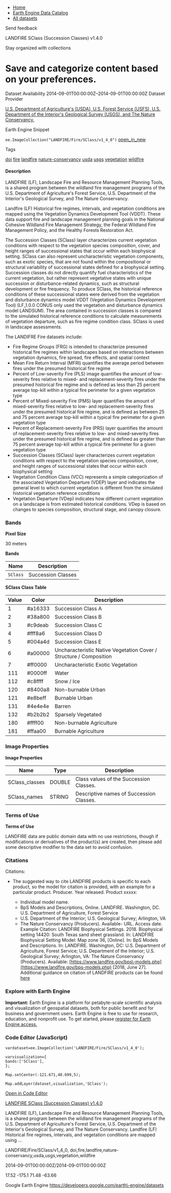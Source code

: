 



* [Home](https://developers.google.com/)
* [Earth Engine Data Catalog](https://developers.google.com/earth-engine/datasets)
* [All datasets](https://developers.google.com/earth-engine/datasets/catalog)





 
 
 Send feedback
 
 

LANDFIRE SClass (Succession Classes) v1\.4\.0


 
 Stay organized with collections
 

 
 Save and categorize content based on your preferences.
===============================================================================================================================================








Dataset Availability
2014\-09\-01T00:00:00Z–2014\-09\-01T00:00:00Z
Dataset Provider


[U.S. Department of Agriculture's (USDA), U.S. Forest Service (USFS), U.S.
Department of the Interior's Geological Survey (USGS), and The Nature Conservancy.](https://landfire.gov/)



Earth Engine Snippet


`ee.ImageCollection("LANDFIRE/Fire/SClass/v1_4_0")` 
[open\_in\_new](https://code.earthengine.google.com/?scriptPath=Examples:Datasets/LANDFIRE/LANDFIRE_Fire_SClass_v1_4_0)





Tags


[doi](/earth-engine/datasets/tags/doi)
[fire](/earth-engine/datasets/tags/fire)
[landfire](/earth-engine/datasets/tags/landfire)
[nature\-conservancy](/earth-engine/datasets/tags/nature-conservancy)
[usda](/earth-engine/datasets/tags/usda)
[usgs](/earth-engine/datasets/tags/usgs)
[vegetation](/earth-engine/datasets/tags/vegetation)
[wildfire](/earth-engine/datasets/tags/wildfire)








#### Description



LANDFIRE (LF), Landscape Fire and Resource Management Planning Tools, is a
shared program between the wildland fire management programs of the U.S.
Department of Agriculture's Forest Service, U.S. Department of the Interior's
Geological Survey, and The Nature Conservancy.


Landfire (LF) Historical fire regimes, intervals, and vegetation conditions
are mapped using the Vegetation Dynamics Development Tool (VDDT).
These data support fire and landscape management planning goals in
the National Cohesive Wildland Fire Management Strategy, the Federal Wildland
Fire Management Policy, and the Healthy Forests Restoration Act.


The Succession Classes (SClass) layer characterizes current vegetation conditions with respect to the vegetation species composition, cover, and height ranges of successional states that occur within each biophysical setting.
SClass can also represent uncharacteristic vegetation components, such as exotic species, that are not found within the compositional or structural variability of successional states defined for a biophysical setting.
Succession classes do not directly quantify fuel characteristics of the current vegetation, but rather represent vegetative states with unique succession or disturbance\-related dynamics, such as structural development or fire frequency.
To produce SClass, the historical reference conditions of these successional states were derived from the vegetation and disturbance dynamics model VDDT (Vegetation Dynamics Development Tool) (LF\_1\.0\.0 CONUS only used the vegetation and disturbance dynamics model LANDSUM).
The area contained in succession classes is compared to the simulated historical reference conditions to calculate measurements of vegetation departure, such as fire regime condition class.
SClass is used in landscape assessments.


The LANDIFRE Fire datasets include:


* Fire Regime Groups (FRG) is intended to characterize presumed historical
fire regimes within landscapes based on interactions between vegetation
dynamics, fire spread, fire effects, and spatial context
* Mean Fire Return Interval (MFRI) quantifies the average period between
fires under the presumed historical fire regime
* Percent of Low\-severity Fire (PLS) image quantifies the amount of
low\-severity fires relative to mixed\- and replacement\-severity fires
under the presumed historical fire regime and is defined as less than 25
percent average top\-kill within a typical fire perimeter for a given
vegetation type
* Percent of Mixed\-severity Fire (PMS) layer quantifies the amount of
mixed\-severity fires relative to low\- and replacement\-severity fires under
the presumed historical fire regime, and is defined as between 25 and 75
percent average top\-kill within a typical fire perimeter for a given
vegetation type
* Percent of Replacement\-severity Fire (PRS) layer quantifies the amount of
replacement\-severity fires relative to low\- and mixed\-severity fires under
the presumed historical fire regime, and is defined as greater than 75
percent average top\-kill within a typical fire perimeter for a given
vegetation type
* Succession Classes (SClass) layer characterizes current vegetation conditions
with respect to the vegetation species composition, cover, and height ranges
of successional states that occur within each biophysical setting
* Vegetation Condition Class (VCC) represents a simple categorization of the
associated Vegetation Departure (VDEP) layer and indicates the general level
to which current vegetation is different from the simulated historical
vegetation reference conditions
* Vegetation Departure (VDep) indicates how different current vegetation on a
landscape is from estimated historical conditions. VDep is based on changes
to species composition, structural stage, and canopy closure.





### Bands



**Pixel Size**
  
30 meters



**Bands**




| Name | Description |
| --- | --- |
| `SClass` | Succession Classes |


**SClass Class Table**




| Value | Color | Description |
| --- | --- | --- |
| 1 | \#a16333 | Succession Class A |
| 2 | \#38a800 | Succession Class B |
| 3 | \#c9deab | Succession Class C |
| 4 | \#fff8a6 | Succession Class D |
| 5 | \#004a4d | Succession Class E |
| 6 | \#a00000 | Uncharacteristic Native Vegetation Cover / Structure / Composition |
| 7 | \#ff0000 | Uncharacteristic Exotic Vegetation |
| 111 | \#0000ff | Water |
| 112 | \#c8ffff | Snow / Ice |
| 120 | \#8400a8 | Non\-burnable Urban |
| 121 | \#e8beff | Burnable Urban |
| 131 | \#4e4e4e | Barren |
| 132 | \#b2b2b2 | Sparsely Vegetated |
| 180 | \#ffff00 | Non\-burnable Agriculture |
| 181 | \#ffaa00 | Burnable Agriculture |




### Image Properties


**Image Properties**




| Name | Type | Description |
| --- | --- | --- |
| SClass\_classes | DOUBLE | Class values of the Succession Classes. |
| SClass\_names | STRING | Descriptive names of Succession Classes. |




### Terms of Use


**Terms of Use**


LANDFIRE data are public domain data with no use restrictions, though if modifications
or derivatives of the product(s) are created, then please add some descriptive modifier
to the data set to avoid confusion.




### Citations



Citations:
* The suggested way to cite LANDFIRE products is specific to each product,
so the model for citation is provided, with an example for a particular product.
Producer. Year released. Product xxxxx:



	+ Individual model name.
	+ BpS Models and Descriptions, Online. LANDFIRE. Washington, DC. U.S. Department of
	Agriculture, Forest Service
	+ U.S. Department of the Interior; U.S. Geological Survey; Arlington, VA
	+ The Nature Conservancy (Producers). Available\- URL. Access date.
Example Citation: LANDFIRE Biophysical Settings. 2018\. Biophysical setting 14420:
South Texas sand sheet grassland. In: LANDFIRE Biophysical Setting Model: Map zone 36,
\[Online]. In: BpS Models and Descriptions. In: LANDFIRE. Washington, DC:
U.S. Department of Agriculture, Forest Service; U.S. Department of the Interior;
U.S. Geological Survey; Arlington, VA: The Nature Conservancy (Producers).
Available: [https://www.landfire.gov/bps\-models.php](https://www.landfire.gov/bps-models.php) \[2018, June 27].
Additional guidance on citation of LANDFIRE products can be found
[here](https://landfire.gov/data/citation)





### Explore with Earth Engine


**Important:** 
 Earth Engine is a platform for petabyte\-scale scientific analysis and visualization of
 geospatial datasets, both for public benefit and for business and government users.
 Earth Engine is free to use for research, education, and nonprofit use. To get started, please
 [register for Earth Engine access.](https://console.cloud.google.com/earth-engine)



### Code Editor (JavaScript)



```
vardataset=ee.ImageCollection('LANDFIRE/Fire/SClass/v1_4_0');

varvisualization={
bands:['SClass'],
};

Map.setCenter(-121.671,40.699,5);

Map.addLayer(dataset,visualization,'SClass');
```



[Open in Code Editor](https://code.earthengine.google.com/?scriptPath=Examples:Datasets/LANDFIRE/LANDFIRE_Fire_SClass_v1_4_0)


[LANDFIRE SClass (Succession Classes) v1\.4\.0](/earth-engine/datasets/catalog/LANDFIRE_Fire_SClass_v1_4_0)

LANDFIRE (LF), Landscape Fire and Resource Management Planning Tools, is a shared program between the wildland fire management programs of the U.S. Department of Agriculture's Forest Service, U.S. Department of the Interior's Geological Survey, and The Nature Conservancy. Landfire (LF) Historical fire regimes, intervals, and vegetation conditions are mapped using …

 LANDFIRE/Fire/SClass/v1\_4\_0,
 doi,fire,landfire,nature\-conservancy,usda,usgs,vegetation,wildfire

2014\-09\-01T00:00:00Z/2014\-09\-01T00:00:00Z



 17\.52 \-175\.1 71\.48 \-63\.66
 



Google Earth Engine
https://developers.google.com/earth\-engine/datasets








